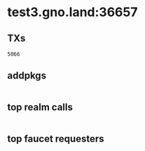 # test3.gno.land:36657

## TXs
```
5066
```

## addpkgs
```
```

## top realm calls
```
```

## top faucet requesters
```
```

